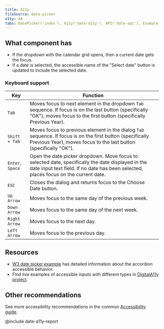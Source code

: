 ```yaml
---
title: A11y
fileSource: date-picker
a11y: AA
tabs: DatePicker('index'), A11y('date-a11y'), API('date-api'), Example('date-code'), Changelog('date-changelog')
---
```


## What component has

- If the dropdown with the calendar grid opens, then a current date gets the focus.
- If a date is selected, the accessible name of the "Select date" button is updated to include the selected date.

### Keyboard support

| Key              | Function                                                                                                                                                                           |
| ---------------- | ---------------------------------------------------------------------------------------------------------------------------------------------------------------------------------- |
| `Tab`            | Moves focus to next element in the dropdown `Tab` sequence. If focus is on the last button (specifically "OK"), moves focus to the first button (specifically Previous Year).                       |
| `Shift + Tab`    | Moves focus to previous element in the dialog `Tab` sequence. If focus is on the first button (specifically Previous Year), moves focus to the last button (specifically "OK").                     |
| `Enter`, `Space` | Open the date picker dropdown. Move focus to selected date, specifically the date displayed in the date input text field. If no date has been selected, places focus on the current date. |
| `ESC`            | Closes the dialog and returns focus to the Choose Date button.                                                                                                                     |
| `Up Arrow`       | Moves focus to the same day of the previous week.                                                                                                                                  |
| `Down Arrow`     | Moves focus to the same day of the next week.                                                                                                                                      |
| `Right Arrow`    | Moves focus to the next day.                                                                                                                                                       |
| `Left Arrow`     | Moves focus to the previous day.                                                                                                                                                   |

## Resources

- [W3 date picker example](https://www.w3.org/TR/wai-aria-practices/examples/dialog-modal/datepicker-dialog.html) has detailed information about the accordion accessible behavior.
- Find live examples of accessible inputs with different types in [DigitalA11y project](https://www.digitala11y.com/demos/accessibility-of-html-input-types-examples/).

## Other recommendations

See more accessibility recommendations in the common [Accessibility guide](/core-principles/a11y/).

@include date-a11y-report
